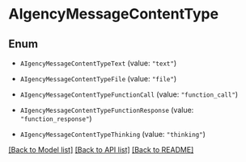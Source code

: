 # AIgencyMessageContentType

## Enum


* `AIgencyMessageContentTypeText` (value: `"text"`)

* `AIgencyMessageContentTypeFile` (value: `"file"`)

* `AIgencyMessageContentTypeFunctionCall` (value: `"function_call"`)

* `AIgencyMessageContentTypeFunctionResponse` (value: `"function_response"`)

* `AIgencyMessageContentTypeThinking` (value: `"thinking"`)


[[Back to Model list]](../README.md#documentation-for-models) [[Back to API list]](../README.md#documentation-for-api-endpoints) [[Back to README]](../README.md)



